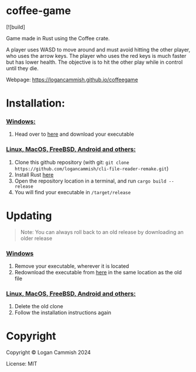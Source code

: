 # coffee-game
[![build]

Game made in Rust using the Coffee crate. 

A player uses WASD to move around and must avoid hitting the other player, who uses the arrow keys. The player who uses the red keys is much faster but has lower health. The objective is to hit the other play while in control until they die.


Webpage: https://logancammish.github.io/coffeegame 




# Installation:    
### <ins>Windows:</ins>
1. Head over to [here](https://github.com/logancammish/coffee-game/releases/latest) and download your executable

### <ins>Linux, MacOS, FreeBSD, Android and others:</ins>
1. Clone this github repository (with git: `git clone https://github.com/logancammish/cli-file-reader-remake.git`)
2. Install Rust [here](https://www.rust-lang.org/tools/install)
3. Open the repository location in a terminal, and run `cargo build --release`
4. You will find your executable in `/target/release`

# Updating
> Note: You can always roll back to an old release by downloading an older release

### <ins>Windows</ins>
1. Remove your executable, wherever it is located
2. Redownload the executable from [here](https://github.com/logancammish/coffee-game/releases/latest) in the same location as the old file

### <ins>Linux, MacOS, FreeBSD, Android and others:</ins>
1. Delete the old clone
2. Follow the installation instructions again
   
# Copyright
Copyright © Logan Cammish 2024

License: MIT

